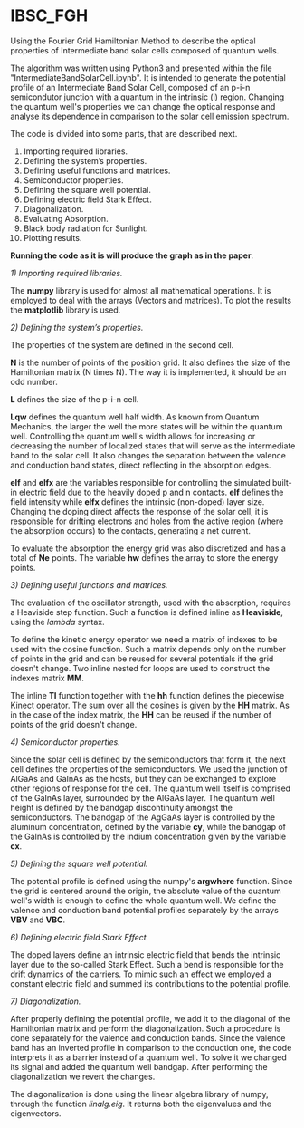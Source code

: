 # IBSC_FGH
Using the Fourier Grid Hamiltonian Method to describe the optical properties of Intermediate band solar cells composed of quantum wells.

The algorithm was written using Python3 and presented within the file "IntermediateBandSolarCell.ipynb". It is intended to generate the potential profile of an Intermediate Band Solar Cell, composed of an p-i-n semicondutor junction with a quantum in the intrinsic (i) region. Changing the quantum well's properties we can change the optical response and analyse its dependence in comparison to the solar cell emission spectrum.

The code is divided into some parts, that are described next.

1) Importing required libraries.
2) Defining the system’s properties.
3) Defining useful functions and matrices.
4) Semiconductor properties.
5) Defining the square well potential.
6) Defining electric field Stark Effect.
7) Diagonalization.
8) Evaluating Absorption.
9) Black body radiation for Sunlight.
10) Plotting results.

**Running the code as it is will produce the graph as in the paper**.

*1) Importing required libraries.*

   The **numpy** library is used for almost all mathematical operations. It is employed to deal with the arrays (Vectors and matrices). To plot the results the **matplotlib** library is used.
   
 *2) Defining the system’s properties.*
 
The properties of the system are defined in the second cell. 
      
**N** is the number of points of the position grid. It also defines the size of the Hamiltonian matrix (N times N). The way it is implemented, it should be an odd number.

**L** defines the size of the p-i-n cell.

**Lqw** defines the quantum well half width. As known from Quantum Mechanics, the larger the well the more states will be within the quantum well. Controlling the quantum well's width allows for increasing or decreasing the number of localized states that will serve as the intermediate band to the solar cell. It also changes the separation between the valence and conduction band states, direct reflecting in the absorption edges.

**elf** and **elfx** are the variables responsible for controlling the simulated built-in electric field due to the heavily doped p and n contacts. **elf** defines the field intensity while **elfx** defines the intrinsic (non-doped) layer size. Changing the doping direct affects the response of the solar cell, it is responsible for drifting electrons and holes from the active region (where the absorption occurs) to the contacts, generating a net current.
      
To evaluate the absorption the energy grid was also discretized and has a total of **Ne** points. The variable **hw** defines the array to store the energy points.

*3) Defining useful functions and matrices.*

The evaluation of the oscillator strength, used with the absorption, requires a Heaviside step function. Such a function is defined inline as **Heaviside**, using the *lambda* syntax. 

To define the kinetic energy operator we need a matrix of indexes to be used with the cosine function. Such a matrix depends only on the number of points in the grid and can be reused for several potentials if the grid doesn't change. Two inline nested for loops are used to construct the indexes matrix **MM**.

The inline **Tl** function together with the **hh** function defines the piecewise Kinect operator. The sum over all the cosines is given by the **HH** matrix. As in the case of the index matrix, the **HH** can be reused if the number of points of the grid doesn't change.


*4) Semiconductor properties.*

Since the solar cell is defined by the semiconductors that form it, the next cell defines the properties of the semiconductors. We used the junction of AlGaAs and GaInAs as the hosts, but they can be exchanged to explore other regions of response for the cell. The quantum well itself is comprised of the GaInAs layer, surrounded by the AlGaAs layer. The quantum well height is defined by the bandgap discontinuity amongst the semiconductors. The bandgap of the AgGaAs layer is controlled by the aluminum concentration, defined by the variable **cy**, while the bandgap of the GaInAs is controlled by the indium concentration given by the variable **cx**.

*5) Defining the square well potential.*

The potential profile is defined using the numpy's **argwhere** function. Since the grid is centered around the origin, the absolute value of the quantum well's width is enough to define the whole quantum well. We define the valence and conduction band potential profiles separately by the arrays **VBV** and **VBC**.

    
*6) Defining electric field Stark Effect.*

The doped layers define an intrinsic electric field that bends the intrinsic layer due to the so-called Stark Effect. Such a bend is responsible for the drift dynamics of the carriers. To mimic such an effect we employed a constant electric field and summed its contributions to the potential profile.

*7) Diagonalization.*

After properly defining the potential profile, we add it to the diagonal of the Hamiltonian matrix and perform the diagonalization. Such a procedure is done separately for the valence and conduction bands. Since the valence band has an inverted profile in comparison to the conduction one, the code interprets it as a barrier instead of a quantum well. To solve it we changed its signal and added the quantum well bandgap. After performing the diagonalization we revert the changes.

The diagonalization is done using the linear algebra library of numpy, through the function *linalg.eig*. It returns both the eigenvalues and the eigenvectors.

